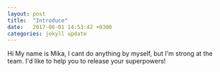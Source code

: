 ```yaml
---
layout: post
title:  "Introduce"
date:   2017-06-01 14:53:42 +0300
categories: jekyll update
---
```

Hi My name is Mika, I cant do anything by myself, but I'm strong at the team. I'd like to help you to release your superpowers!
